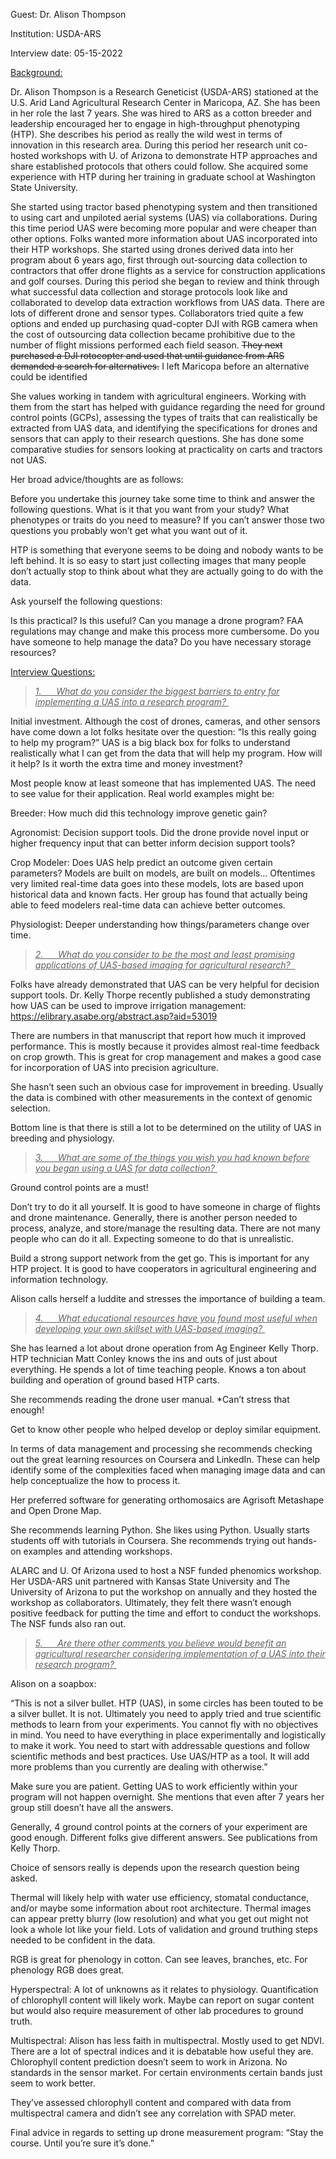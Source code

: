 Guest: Dr. Alison Thompson

Institution: USDA-ARS

Interview date: 05-15-2022

<u>Background:</u>

Dr. Alison Thompson is a Research Geneticist (USDA-ARS) stationed at the
U.S. Arid Land Agricultural Research Center in Maricopa, AZ. She has
been in her role the last 7 years. She was hired to ARS as a cotton
breeder and leadership encouraged her to engage in high-throughput
phenotyping (HTP). She describes his period as really the wild west in
terms of innovation in this research area. During this period her
research unit co-hosted workshops with U. of Arizona to demonstrate HTP
approaches and share established protocols that others could follow. She
acquired some experience with HTP during her training in graduate school
at Washington State University.

She started using tractor based phenotyping system and then transitioned
to using cart and unpiloted aerial systems (UAS) via collaborations.
During this time period UAS were becoming more popular and were cheaper
than other options. Folks wanted more information about UAS incorporated
into their HTP workshops. She started using drones derived data into her
program about 6 years ago, first through out-sourcing data collection to
contractors that offer drone flights as a service for construction
applications and golf courses. During this period she began to review
and think through what successful data collection and storage protocols
look like and collaborated to develop data extraction workflows from UAS
data. There are lots of different drone and sensor types. Collaborators
tried quite a few options and ended up purchasing quad-copter DJI with
RGB camera when the cost of outsourcing data collection became
prohibitive due to the number of flight missions performed each field
season. ~~They next purchased a DJI rotocopter and used that until
guidance from ARS demanded a search for alternatives.~~ I left Maricopa
before an alternative could be identified

She values working in tandem with agricultural engineers. Working with
them from the start has helped with guidance regarding the need for
ground control points (GCPs), assessing the types of traits that can
realistically be extracted from UAS data, and identifying the
specifications for drones and sensors that can apply to their research
questions. She has done some comparative studies for sensors looking at
practicality on carts and tractors not UAS.

Her broad advice/thoughts are as follows:

Before you undertake this journey take some time to think and answer the
following questions. What is it that you want from your study? What
phenotypes or traits do you need to measure? If you can’t answer those
two questions you probably won’t get what you want out of it.

HTP is something that everyone seems to be doing and nobody wants to be
left behind. It is so easy to start just collecting images that many
people don’t actually stop to think about what they are actually going
to do with the data.

Ask yourself the following questions:

Is this practical? Is this useful? Can you manage a drone program? FAA
regulations may change and make this process more cumbersome. Do you
have someone to help manage the data? Do you have necessary storage
resources?

<u>Interview Questions:</u>

> *<u>1.      What do you consider the biggest barriers to entry for
> implementing a UAS into a research program? </u>*

Initial investment. Although the cost of drones, cameras, and other
sensors have come down a lot folks hesitate over the question: “Is this
really going to help my program?” UAS is a big black box for folks to
understand realistically what I can get from the data that will help my
program. How will it help? Is it worth the extra time and money
investment?

Most people know at least someone that has implemented UAS. The need to
see value for their application. Real world examples might be:

Breeder: How much did this technology improve genetic gain?

Agronomist: Decision support tools. Did the drone provide novel input or
higher frequency input that can better inform decision support tools?

Crop Modeler: Does UAS help predict an outcome given certain parameters?
Models are built on models, are built on models… Oftentimes very limited
real-time data goes into these models, lots are based upon historical
data and known facts. Her group has found that actually being able to
feed modelers real-time data can achieve better outcomes.

Physiologist: Deeper understanding how things/parameters change over
time.

> *<u>2.      What do you consider to be the most and least promising
> applications of UAS-based imaging for agricultural research?  </u>*

Folks have already demonstrated that UAS can be very helpful for
decision support tools. Dr. Kelly Thorpe recently published a study
demonstrating how UAS can be used to improve irrigation management:
<https://elibrary.asabe.org/abstract.asp?aid=53019>

There are numbers in that manuscript that report how much it improved
performance. This is mostly because it provides almost real-time
feedback on crop growth. This is great for crop management and makes a
good case for incorporation of UAS into precision agriculture.

She hasn’t seen such an obvious case for improvement in breeding.
Usually the data is combined with other measurements in the context of
genomic selection.

Bottom line is that there is still a lot to be determined on the utility
of UAS in breeding and physiology.

> *<u>3.      What are some of the things you wish you had known before
> you began using a UAS for data collection? </u>*

Ground control points are a must!

Don’t try to do it all yourself. It is good to have someone in charge of
flights and drone maintenance. Generally, there is another person needed
to process, analyze, and store/manage the resulting data. There are not
many people who can do it all. Expecting someone to do that is
unrealistic.

Build a strong support network from the get go. This is important for
any HTP project. It is good to have cooperators in agricultural
engineering and information technology.

Alison calls herself a luddite and stresses the importance of building a
team.

> *<u>4.      What educational resources have you found most useful when
> developing your own skillset with UAS-based imaging? </u>*

She has learned a lot about drone operation from Ag Engineer Kelly
Thorp. HTP technician Matt Conley knows the ins and outs of just about
everything. He spends a lot of time teaching people. Knows a ton about
building and operation of ground based HTP carts.

She recommends reading the drone user manual. \*Can’t stress that
enough!

Get to know other people who helped develop or deploy similar equipment.

In terms of data management and processing she recommends checking out
the great learning resources on Coursera and LinkedIn. These can help
identify some of the complexities faced when managing image data and can
help conceptualize the how to process it.

Her preferred software for generating orthomosaics are Agrisoft
Metashape and Open Drone Map.

She recommends learning Python. She likes using Python. Usually starts
students off with tutorials in Coursera. She recommends trying out
hands-on examples and attending workshops.

ALARC and U. Of Arizona used to host a NSF funded phenomics workshop.
Her USDA-ARS unit partnered with Kansas State University and The
University of Arizona to put the workshop on annually and they hosted
the workshop as collaborators. Ultimately, they felt there wasn’t enough
positive feedback for putting the time and effort to conduct the
workshops. The NSF funds also ran out.

> *<u>5.      Are there other comments you believe would benefit an
> agricultural researcher considering implementation of a UAS into their
> research program? </u>*

Alison on a soapbox:

“This is not a silver bullet. HTP (UAS), in some circles has been touted
to be a silver bullet. It is not. Ultimately you need to apply tried and
true scientific methods to learn from your experiments. You cannot fly
with no objectives in mind. You need to have everything in place
experimentally and logistically to make it work. You need to start with
addressable questions and follow scientific methods and best practices.
Use UAS/HTP as a tool. It will add more problems than you currently are
dealing with otherwise.”

Make sure you are patient. Getting UAS to work efficiently within your
program will not happen overnight. She mentions that even after 7 years
her group still doesn’t have all the answers.

Generally, 4 ground control points at the corners of your experiment are
good enough. Different folks give different answers. See publications
from Kelly Thorp.

Choice of sensors really is depends upon the research question being
asked.

Thermal will likely help with water use efficiency, stomatal
conductance, and/or maybe some information about root architecture.
Thermal images can appear pretty blurry (low resolution) and what you
get out might not look a whole lot like your field. Lots of validation
and ground truthing steps needed to be confident in the data.

RGB is great for phenology in cotton. Can see leaves, branches, etc. For
phenology RGB does great.

Hyperspectral: A lot of unknowns as it relates to physiology.
Quantification of chlorophyll content will likely work. Maybe can report
on sugar content but would also require measurement of other lab
procedures to ground truth.

Multispectral: Alison has less faith in multispectral. Mostly used to
get NDVI. There are a lot of spectral indices and it is debatable how
useful they are. Chlorophyll content prediction doesn’t seem to work in
Arizona. No standards in the sensor market. For certain environments
certain bands just seem to work better.

They’ve assessed chlorophyll content and compared with data from
multispectral camera and didn’t see any correlation with SPAD meter.

Final advice in regards to setting up drone measurement program: “Stay
the course. Until you’re sure it’s done.”

